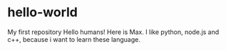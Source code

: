 # hello-world
My first repository
Hello humans!
Here is Max. I like python, node.js and c++, because i want to learn these language.

